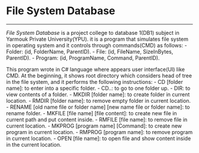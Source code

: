 # File System Database 
---
*File System Database* is a project college to database 1(DB1) subject in Yarmouk Private University(YPU). it is a program that simulates file system in operating system and it controls through commands(CMD) as follows:
    - Folder: (id, FolderName, ParentID).
    - File: (id, FileName, SizeInBytes, ParentID).
    - Program: (id, ProgramName, Command, ParentID).

This program wrote in C# language where appears user interface(UI) like CMD. At the beginning, it shows root directory which considers head of tree in the file system, and it performs the following instructions:
    - CD [folder name]: to enter into a specific folder.
    - CD..: to go to one folder up.
    - DIR: to view contents of a folder.
    - MKDIR [folder name]: to create folder in current location.
    - RMDIR [folder name]: to remove empty folder in current location.
    - RENAME [old name file or folder name] [new name file or folder name]: to rename folder.
    - MKFILE [file name] [file content]: to create new file in current path and put content inside.
    - RMFILE [file name]: to remove file in current location.
    - MKPROG [program name] [Command]: to create new program in current location.
    - RMPROG [program name]: to remove program in current location.
    - OPEN [file name]: to open file and show content inside in the current location. 

